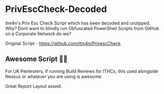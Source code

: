 # PrivEscCheck-Decoded
itm4n's Priv Esc Check Script which has been decoded and unzipped. Why? Dont want to blindly run Obfuscated PowerShell Scripts from GitHub on a Corporate Network do we?

Original Script - https://github.com/itm4n/PrivescCheck

## Awesome Script 👩‍🚀

For UK Pentesters, if running Build Reviews for ITHCs, this used alongside Nessus or whatever you are using is awesome.

Great Report Layout aswell.

